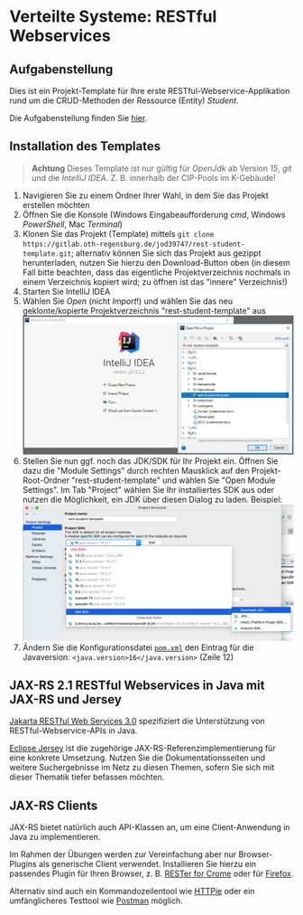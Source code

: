 # Verteilte Systeme: RESTful Webservices

## Aufgabenstellung

Dies ist ein Projekt-Template für Ihre erste RESTful-Webservice-Applikation rund um die CRUD-Methoden der Ressource (Entity) *Student*.

Die Aufgabenstellung finden Sie [hier](AUFGABENSTELLUNG.md).


## Installation des Templates

> **Achtung**  Dieses Template ist nur gültig für *OpenJdk* ab Version *15*, *git* und die *IntelliJ IDEA*. Z. B. innerhalb der CIP-Pools im K-Gebäude!

1. Navigieren Sie zu einem Ordner Ihrer Wahl, in dem Sie das Projekt erstellen möchten
2. Öffnen Sie die Konsole (Windows Eingabeaufforderung *cmd*, Windows *PowerShell*, Mac *Terminal*)
3. Klonen Sie das Projekt (Template) mittels `git clone https://gitlab.oth-regensburg.de/jod39747/rest-student-template.git`; alternativ können Sie sich das Projekt aus gezippt herunterladen, nutzen Sie hierzu den Download-Button oben (in diesem Fall bitte beachten, dass das eigentliche Projektverzeichnis nochmals in einem Verzeichnis kopiert wird; zu öffnen ist das "innere" Verzeichnis!)
4. Starten Sie IntelliJ IDEA
5. Wählen Sie *Open* (nicht *Import*!) und wählen Sie das neu geklonte/kopierte Projektverzeichnis "rest-student-template" aus
![Start-Dialog in Intellij IDEA zum Öffnen des geklonten Projekts](1open.jpg)
6. Stellen Sie nun ggf. noch das JDK/SDK für Ihr Projekt ein. Öffnen Sie dazu die "Module Settings" durch rechten Mausklick auf den Projekt-Root-Ordner "rest-student-template" und wählen Sie "Open Module Settings". Im Tab "Project" wählen Sie Ihr installiertes SDK aus oder nutzen die Möglichkeit, ein JDK über diesen Dialog zu laden. Beispiel:
![SDK-Auswahl für das Projekt](2sdk_download.png)
7. Ändern Sie die Konfigurationsdatei [`pom.xml`](pom.xml) den Eintrag für die Javaversion: `<java.version>16</java.version>` (Zeile 12)


## JAX-RS 2.1 RESTful Webservices in Java mit JAX-RS und Jersey

[Jakarta RESTful Web Services 3.0](https://jakarta.ee/specifications/restful-ws/3.0) spezifiziert die Unterstützung von RESTful-Webservice-APIs in Java. 

[Eclipse Jersey](https://eclipse-ee4j.github.io/jersey/) ist die zugehörige JAX-RS-Referenzimplementierung für eine konkrete Umsetzung. Nutzen Sie die Dokumentationsseiten und weitere Suchergebnisse im Netz zu diesen Themen, sofern Sie sich mit dieser Thematik tiefer befassen möchten.


## JAX-RS Clients

JAX-RS bietet natürlich auch API-Klassen an, um eine Client-Anwendung in Java zu implementieren. 

Im Rahmen der Übungen werden zur Vereinfachung aber nur Browser-Plugins als generische Client verwendet. 
Installieren Sie hierzu ein passendes Plugin für Ihren Browser, z. B.  [RESTer for Crome](https://chrome.google.com/webstore/detail/rester/eejfoncpjfgmeleakejdcanedmefagga?hl=en) oder für [Firefox](https://addons.mozilla.org/en-US/firefox/addon/rester/).

Alternativ sind auch ein Kommandozeilentool wie [HTTPie](https://httpie.io) oder ein umfänglicheres Testtool wie [Postman](https://www.postman.com/product/api-client/) möglich.

